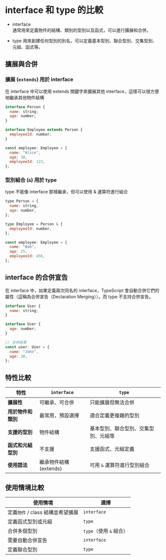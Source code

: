 # interface 和 type 的比較

- interface  
  通常用來定義物件的結構、類別的型別以及函式，可以進行擴展和合併。

- type
  用來創建任何型別的別名，可以定義基本型別、聯合型別、交集型別、元組、函式等。

## 擴展與合併

### 擴展 (`extends`) 用於 interface

在 interface 中可以使用 extends 關鍵字來擴展其他 interface，這樣可以很方便地繼承其他物件結構

```js
interface Person {
  name: string;
  age: number;
}

interface Employee extends Person {
  employeeId: number;
}

const employee: Employee = {
  name: "Alice",
  age: 30,
  employeeId: 123,
};
```

### 型別組合 (`&`) 用於 type

type 不能像 interface 那樣繼承，但可以使用 & 運算符進行組合

```js
type Person = {
  name: string,
  age: number,
};

type Employee = Person & {
  employeeId: number,
};

const employee: Employee = {
  name: "Bob",
  age: 25,
  employeeId: 456,
};
```

## interface 的合併宣告

在 interface 中，如果定義兩次同名的 interface，TypeScript 會自動合併它們的屬性（這稱為合併宣告（Declaration Merging））。而 type 不支持合併宣告。

```js
interface User {
  name: string;
}

interface User {
  age: number;
}

// 合併結果
const user: User = {
  name: "John",
  age: 30,
};
```

## 特性比較

| 特性               | `interface`            | `type`                               |
| ------------------ | ---------------------- | ------------------------------------ |
| **擴展性**         | 可繼承、可合併         | 只能擴展但無法合併                   |
| **用於物件和類別** | 最常用，預設選擇       | 適合定義更複雜的型別                 |
| **支援的型別**     | 物件結構               | 基本型別、聯合型別、交集型別、元組等 |
| **函式和元組型別** | 不支援                 | 支援函式、元組定義                   |
| **使用語法**       | 繼承物件結構 (extends) | 可用 `&` 運算符進行型別組合          |

## 使用情境比較

| 使用情境                          | 選擇                    |
| --------------------------------- | ----------------------- |
| 定義`物件` / class 結構並希望擴展 | `interface`             |
| 定義函式型別或元組                | `type`                  |
| 合併多個型別                      | `type`（使用 `&` 組合） |
| 需要自動合併宣告                  | `interface`             |
| 定義聯合型別                      | `type`                  |
